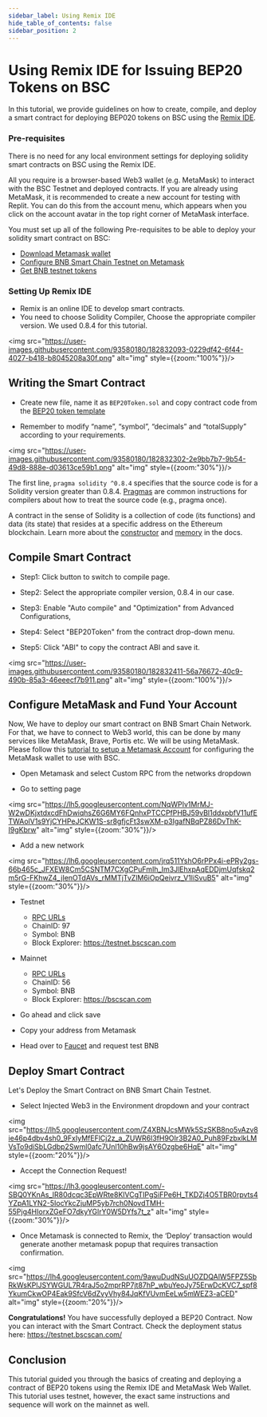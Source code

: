 ```yaml
---
sidebar_label: Using Remix IDE
hide_table_of_contents: false
sidebar_position: 2
---
```


# Using Remix IDE for Issuing BEP20 Tokens on BSC

In this tutorial, we provide guidelines on how to create, compile, and deploy a smart contract for deploying BEP020 tokens on BSC using the [Remix IDE](https://remix.ethereum.org/).


### Pre-requisites
There is no need for any local environment settings for deploying solidity smart contracts on BSC using the Remix IDE.
 
All you require is a browser-based Web3 wallet (e.g. MetaMask) to interact with the BSC Testnet and deployed contracts. If you are already using MetaMask, it is recommended to create a new account for testing with Replit. You can do this from the account menu, which appears when you click on the account avatar in the top right corner of MetaMask interface.
 
You must set up all of the following Pre-requisites to be able to deploy your solidity smart contract on BSC:

* [Download Metamask wallet](https://metamask.io/)
* [Configure BNB Smart Chain Testnet on Metamask](https://academy.binance.com/en/articles/connecting-metamask-to-binance-smart-chain)
* [Get BNB testnet tokens](https://testnet.binance.org/faucet-smart)
 
### Setting Up Remix IDE

- Remix is an online IDE to develop smart contracts.
- You need to choose Solidity Compiler, Choose the appropriate compiler version. We used 0.8.4 for this tutorial.

<img src="https://user-images.githubusercontent.com/93580180/182832093-0229df42-6f44-4027-b418-b8045208a30f.png" alt="img" style={{zoom:"100%"}}/>


## Writing the Smart Contract

- Create new file, name it as ```BEP20Token.sol``` and copy contract code from the [BEP20 token template](BEP20Token.template)

- Remember to modify “name”, “symbol”, “decimals” and “totalSupply” according to your requirements.

<img src="https://user-images.githubusercontent.com/93580180/182832302-2e9bb7b7-9b54-49d8-888e-d03613ce59b1.png" alt="img" style={{zoom:"30%"}}/> 

The first line, `pragma solidity ^0.8.4` specifies that the source code is for a Solidity version greater than 0.8.4. [Pragmas](https://solidity.readthedocs.io/en/latest/layout-of-source-files.html#pragma) are common instructions for compilers about how to treat the source code (e.g., pragma once).

A contract in the sense of Solidity is a collection of code (its functions) and data (its state) that resides at a specific address on the Ethereum blockchain. Learn more about the [constructor](https://solidity.readthedocs.io/en/latest/contracts.html#constructor) and  [memory](https://solidity.readthedocs.io/en/latest/introduction-to-smart-contracts.html#storage-memory-and-the-stack) in the docs.

## Compile Smart Contract

- Step1: Click button to switch to compile page.

- Step2: Select the appropriate compiler version, 0.8.4 in our case.

- Step3: Enable "Auto compile" and "Optimization" from Advanced Configurations,

- Step4: Select "BEP20Token" from the contract drop-down menu.

- Step5: Click "ABI" to copy the contract ABI and save it.

<img src="https://user-images.githubusercontent.com/93580180/182832411-56a76672-40c9-490b-85a3-46eeecf7b911.png" alt="img" style={{zoom:"100%"}}/>

## Configure MetaMask and Fund Your Account

Now, We have to deploy our smart contract on BNB Smart Chain Network. For that, we have to connect to Web3 world, this can be done by many services like MetaMask, Brave, Portis etc. We will be using MetaMask. Please follow this [tutorial to setup a Metamask Account](wallet/metamask.md) for configuring the MetaMask wallet to use with BSC.


- Open Metamask and select Custom RPC from the networks dropdown

- Go to setting page

<img src="https://lh5.googleusercontent.com/NqWPIv1MrMJ-W2wDKjxtdxcdFhDwiqhsZ6G6MY6FQnhxPTCCPfPHBJ59vBl1ddxpbfV11ufETWAolV1s9YjCYHPeJCKW1S-sr8gfjcFt3swXM-p3IgafNBqPZ86DvThK-I9gKbrw" alt="img" style={{zoom:"30%"}}/>

- Add a new network

<img src="https://lh6.googleusercontent.com/jrq511YshO6rPPx4i-ePRy2gs-66b465c_JFXEW8Cm5CSNTM7CXgCPuFmIh_Im3JlEhxpAqEDDjmUqfskq2m5rG-FKhwZ4_jIenOTdAVs_rMMTjTvZlM6iOpQeivrz_V1liSvuB5" alt="img" style={{zoom:"30%"}}/>

* Testnet
  * [RPC URLs](rpc.md)
  * ChainID: 97
  * Symbol: BNB
  * Block Explorer: https://testnet.bscscan.com

* Mainnet
  * [RPC URLs](rpc.md)
  * ChainID: 56
  * Symbol: BNB
  * Block Explorer: https://bscscan.com


- Go ahead and click save
- Copy your address from Metamask

- Head over to [Faucet](https://testnet.binance.org/faucet-smart) and request test BNB

## Deploy Smart Contract 

Let's Deploy the Smart Contract on BNB Smart Chain Testnet.

- Select Injected Web3 in the Environment dropdown and your contract

<img src="https://lh5.googleusercontent.com/Z4XBNJcsMWk5SzSKB8no5vAzv8ie46p4dbv4sh0_9FxIyMfEFlCj2z_a_ZUWR6l3fH9OIr3B2A0_Puh89FzbxlkLMVsTo9diSbLGdbp2Swml0afc7Unl10hBw9jsAY6Ozgbe6HqE" alt="img" style={{zoom:"20%"}}/>

- Accept the Connection Request!

<img src="https://lh3.googleusercontent.com/-SBQ0YKnAs_IR80dcqc3EpWRte8KlVCgTIPgSiFPe6H_TKDZj4O5TBR0rpvts4YZpA1LYN2-5IocYkcZjuMP5yb7rch0NovdTMH-55Pjg4HIorxZGeFO7dkyYGlrY0W5DYfs7t_z" alt="img" style={{zoom:"30%"}}/>

- Once Metamask is connected to Remix, the ‘Deploy’ transaction would generate another metamask popup that requires transaction confirmation.

<img src="https://lh4.googleusercontent.com/9awuDudNSuUOZDQAlW5FPZ5SbRkWsKPlJSYWGUL7R4raJ5o2mprRP7jt87hP_wbuYeoJy75ErwDcKVC7_spf8YkumCkwOP4Eak9SfcV6dZvyVhy84JqKfVUvmEeLw5mWEZ3-aCED" alt="img" style={{zoom:"20%"}}/>

**Congratulations!** You have successfully deployed a BEP20 Contract. Now you can interact with the Smart Contract. Check the deployment status here: <https://testnet.bscscan.com/>

## Conclusion
This tutorial guided you through the basics of creating and deploying a contract of BEP20 tokens using the Remix IDE and MetaMask Web Wallet. This tutorial uses testnet, however, the exact same instructions and sequence will work on the mainnet as well.
